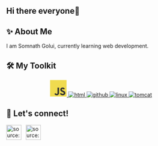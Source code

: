 <!--
**somu-code/somu-code** is a ✨ _special_ ✨ repository because its `README.md` (this file) appears on your GitHub profile.

Here are some ideas to get you started:

- 🔭 I’m currently working on ...
- 🌱 I’m currently learning ...
- 👯 I’m looking to collaborate on ...
- 🤔 I’m looking for help with ...
- 💬 Ask me about ...
- 📫 How to reach me: ...
- 😄 Pronouns: ...
- ⚡ Fun fact: ...
-->

## Hi there everyone👋

<h2> ✨ About Me </h2>
I am Somnath Golui, currently learning web development.

<h2>🛠 My Toolkit</h2>
<p align="center">
    <a title="JavaScript" href="" target="_blank">
        <img src="https://raw.githubusercontent.com/devicons/devicon/master/icons/javascript/javascript-original.svg" alt="javascript" width="45" height="45" />
    </a>
    <a title="HTML" href="https://www.w3schools.com/" target="_blank">
        <img src="https://raw.githubusercontent.com/gilbarbara/logos/f4c8e8b933aa80ce83b6d6d387e016bf4cb4e376/logos/html-5.svg" alt="html" width="45" height="45" />
    </a>
    <a title="GIT" href="https://git-scm.com" target="_blank">
        <img src="https://www.vectorlogo.zone/logos/git-scm/git-scm-icon.svg" alt="github" width="45" height="45" />
    </a>
    <a title="Linux" href="" target="_blank">
        <img src="https://upload.wikimedia.org/wikipedia/commons/3/35/Tux.svg" alt="linux" width="45" height="45" />
    </a>
    <a title="CSS3" href="https://www.w3.org/Style/CSS/Overview.en.html" target="_blank">
        <img src="https://upload.wikimedia.org/wikipedia/commons/d/d5/CSS3_logo_and_wordmark.svg" alt="tomcat" width="45" height="45" />
    </a>
</p>
      
<h2>🤝 Let's connect!</h2>
<p align="left">
<a href="https://www.linkedin.com/in/somnath-golui-395004217/" target="_blank"><img src="https://i.imgur.com/kF9HMpz.png" width=40px height=40px title="source: imgur.com" /></a> &nbsp;  <a href="https://twitter.com/GoluiSomnath" target="_blank"><img src="https://i.imgur.com/G7yTDHP.png" width=40px height=40px title="source: imgur.com"/></a>  &nbsp;
